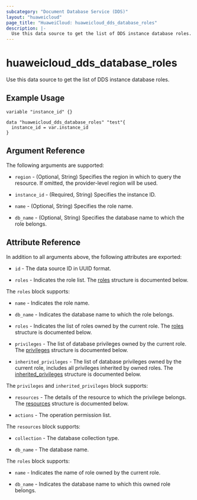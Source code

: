 ```yaml
---
subcategory: "Document Database Service (DDS)"
layout: "huaweicloud"
page_title: "HuaweiCloud: huaweicloud_dds_database_roles"
description: |-
  Use this data source to get the list of DDS instance database roles.
---
```


# huaweicloud_dds_database_roles

Use this data source to get the list of DDS instance database roles.

## Example Usage

```hcl
variable "instance_id" {}

data "huaweicloud_dds_database_roles" "test"{
  instance_id = var.instance_id
}
```

## Argument Reference

The following arguments are supported:

* `region` - (Optional, String) Specifies the region in which to query the resource.
  If omitted, the provider-level region will be used.

* `instance_id` - (Required, String) Specifies the instance ID.

* `name` - (Optional, String) Specifies the role name.

* `db_name` - (Optional, String) Specifies the database name to which the role belongs.

## Attribute Reference

In addition to all arguments above, the following attributes are exported:

* `id` - The data source ID in UUID format.

* `roles` - Indicates the role list.
  The [roles](#roles_struct) structure is documented below.

<a name="roles_struct"></a>
The `roles` block supports:

* `name` - Indicates the role name.

* `db_name` - Indicates the database name to which the role belongs.

* `roles` - Indicates the list of roles owned by the current role.
  The [roles](#dds_database_owned_roles) structure is documented below.

* `privileges` - The list of database privileges owned by the current role.
  The [privileges](#dds_database_privileges) structure is documented below.

* `inherited_privileges` - The list of database privileges owned by the current role, includes all privileges
  inherited by owned roles.
  The [inherited_privileges](#dds_database_privileges) structure is documented below.

<a name="dds_database_privileges"></a>
The `privileges` and `inherited_privileges` block supports:

* `resources` - The details of the resource to which the privilege belongs.
  The [resources](#dds_database_resources) structure is documented below.

* `actions` - The operation permission list.

<a name="dds_database_resources"></a>
The `resources` block supports:

* `collection` - The database collection type.

* `db_name` - The database name.

<a name="dds_database_owned_roles"></a>
The `roles` block supports:

* `name` - Indicates the name of role owned by the current role.

* `db_name` - Indicates the database name to which this owned role belongs.
